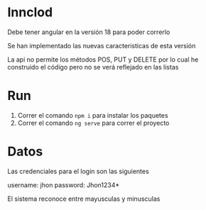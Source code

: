 # Innclod

Debe tener angular en la versión 18 para poder correrlo

Se han implementado las nuevas caracteristicas de esta versión

La api no permite los métodos POS, PUT y DELETE por lo cual he construido el código pero no se verá reflejado en las listas

# Run

1. Correr el comando `npm i` para instalar los paquetes
2. Correr el comando `ng serve` para correr el proyecto

# Datos

Las credenciales para el login son las siguientes

username: jhon
password: Jhon1234* 

El sistema reconoce entre mayusculas y minusculas